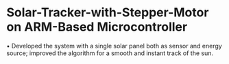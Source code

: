 # Solar-Tracker-with-Stepper-Motor on ARM-Based Microcontroller
•	Developed the system with a single solar panel both as sensor and energy source; improved the algorithm for a smooth and instant track of the sun.
